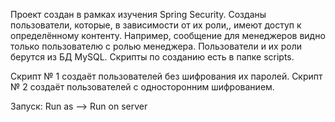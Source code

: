 Проект создан в рамках изучения Spring Security. Созданы пользователи, которые, в зависимости от их роли,, имеют доступ к определённому контенту. Например, сообщение для менеджеров видно только пользователю с ролью менеджера.
Пользователи и их роли берутся из БД MySQL. Скрипты по созданию есть в папке scripts.

Скрипт № 1 создаёт пользователей без шифрования их паролей.
Скрипт № 2 создаёт пользователей с односторонним шифрованием.

Запуск: Run as --> Run on server